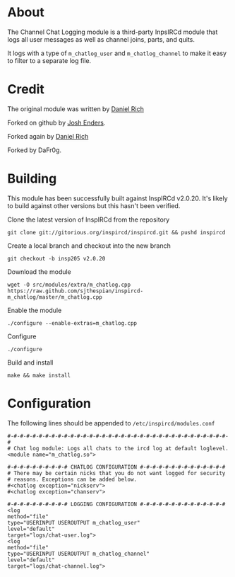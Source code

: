 About
=====

The Channel Chat Logging module is a third-party InpsIRCd module that logs all
user messages as well as channel joins, parts, and quits. 

It logs with a type of `m_chatlog_user` and `m_chatlog_channel` to make it easy to filter to a separate log file.

Credit
======

The original module was written by [Daniel Rich](mailto:drich@employees.org)

Forked on github by [Josh Enders](mailto:josh.enders@gmail.com).

Forked again by [Daniel Rich](mailto:drich@employees.org)

Forked by DaFr0g.

Building
=========

This module has been successfully built against InspIRCd v2.0.20. It's likely
to build against other versions but this hasn't been verified.

Clone the latest version of InspIRCd from the repository

    git clone git://gitorious.org/inspircd/inspircd.git && pushd inspircd

Create a local branch and checkout into the new branch

    git checkout -b insp205 v2.0.20

Download the module

    wget -O src/modules/extra/m_chatlog.cpp https://raw.github.com/sjthespian/inspircd-m_chatlog/master/m_chatlog.cpp

Enable the module

    ./configure --enable-extras=m_chatlog.cpp

Configure

    ./configure

Build and install

    make && make install

Configuration
=============

The following lines should be appended to `/etc/inspircd/modules.conf`

    #-#-#-#-#-#-#-#-#-#-#-#-#-#-#-#-#-#-#-#-#-#-#-#-#-#-#-#-#-#-#-#-#-#-#-#
    # Chat log module: Logs all chats to the ircd log at default loglevel.
    <module name="m_chatlog.so">
    
    #-#-#-#-#-#-#-#-#-# CHATLOG CONFIGURATION #-#-#-#-#-#-#-#-#-#-#-#-#-#
    # There may be certain nicks that you do not want logged for security
    # reasons. Exceptions can be added below.
    #<chatlog exception="nickserv">
    #<chatlog exception="chanserv">
    
    #-#-#-#-#-#-#-#-#-# LOGGING CONFIGURATION #-#-#-#-#-#-#-#-#-#-#-#-#-#
    <log
    method="file"
    type="USERINPUT USEROUTPUT m_chatlog_user"
    level="default"
    target="logs/chat-user.log">
    <log
    method="file"
    type="USERINPUT USEROUTPUT m_chatlog_channel"
    level="default"
    target="logs/chat-channel.log">
	

